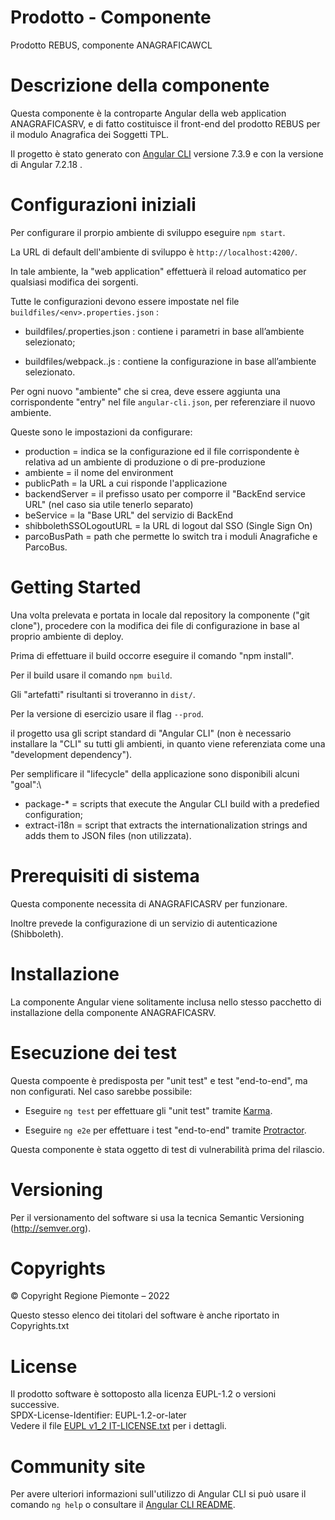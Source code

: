 # Prodotto - Componente

Prodotto REBUS, componente ANAGRAFICAWCL

# Descrizione della componente

Questa componente è la controparte Angular della web application ANAGRAFICASRV, e di fatto costituisce il front-end del prodotto REBUS per il modulo Anagrafica dei Soggetti TPL.

Il progetto è stato generato con [Angular CLI](https://github.com/angular/angular-cli) versione 7.3.9 e con la versione di Angular 7.2.18 .

# Configurazioni iniziali

Per configurare il prorpio ambiente di sviluppo eseguire `npm start`.

La URL di default dell'ambiente di sviluppo è `http://localhost:4200/`.

In tale ambiente, la "web application" effettuerà il reload automatico per qualsiasi modifica dei sorgenti.

Tutte le configurazioni devono essere impostate nel file `buildfiles/<env>.properties.json` :

- buildfiles/<env>.properties.json : contiene i parametri in base all’ambiente selezionato;

- buildfiles/webpack.<env>.js : contiene la configurazione in base all’ambiente selezionato.

Per ogni nuovo "ambiente" che si crea, deve essere aggiunta una corrispondente "entry" nel file `angular-cli.json`, per referenziare il nuovo ambiente.

Queste sono le impostazioni da configurare:
- production = indica se la configurazione ed il file corrispondente è relativa ad un ambiente di produzione o di pre-produzione
- ambiente = il nome del environment
- publicPath = la URL a cui risponde l'applicazione
- backendServer = il prefisso usato per comporre il "BackEnd service URL" (nel caso sia utile tenerlo separato)
- beService = la "Base URL" del servizio di BackEnd
- shibbolethSSOLogoutURL = la URL di logout dal SSO (Single Sign On)
- parcoBusPath = path che permette lo switch tra i moduli Anagrafiche e ParcoBus.

# Getting Started
Una volta prelevata e portata in locale dal repository la componente ("git clone"), procedere con la modifica dei file di configurazione in base al proprio ambiente di deploy.

Prima di effettuare il build occorre eseguire il comando "npm install".

Per il build usare il comando `npm build`.

Gli "artefatti" risultanti si troveranno in `dist/`.

Per la versione di esercizio usare il flag `--prod`.

il progetto usa gli script standard di "Angular CLI" (non è necessario installare la "CLI" su tutti gli ambienti, in quanto viene referenziata come una "development dependency").

Per semplificare il "lifecycle" della applicazione sono disponibili alcuni "goal":\
- package-* = scripts that execute the Angular CLI build with a predefied configuration;
- extract-i18n = script that extracts the internationalization strings and adds them to JSON files (non utilizzata).

# Prerequisiti di sistema
Questa componente necessita di ANAGRAFICASRV per funzionare.

Inoltre prevede la configurazione di un servizio di autenticazione (Shibboleth).

# Installazione

La componente Angular viene solitamente inclusa nello stesso pacchetto di installazione della componente ANAGRAFICASRV.

# Esecuzione dei test 

Questa compoente è predisposta per "unit test" e test "end-to-end", ma non configurati. Nel caso sarebbe possibile:

- Eseguire `ng test` per effettuare gli "unit test" tramite [Karma](https://karma-runner.github.io).

- Eseguire `ng e2e` per effettuare i test "end-to-end" tramite [Protractor](http://www.protractortest.org/).

Questa componente è stata oggetto di test di vulnerabilità prima del rilascio.

# Versioning
Per il versionamento del software si usa la tecnica Semantic Versioning (http://semver.org).

# Copyrights

© Copyright Regione Piemonte – 2022

Questo stesso elenco dei titolari del software è anche riportato in Copyrights.txt 

# License
Il prodotto software è sottoposto alla licenza EUPL-1.2 o versioni successive.\
SPDX-License-Identifier: EUPL-1.2-or-later\
Vedere il file [EUPL v1_2 IT-LICENSE.txt](https://github.com/regione-piemonte/rebus/blob/main/EUPL%20v1_2%20IT-LICENSE.txt) per i dettagli.

# Community site
Per avere ulteriori informazioni sull'utilizzo di Angular CLI si può usare il comando `ng help` o consultare il [Angular CLI README](https://github.com/angular/angular-cli/blob/master/README.md).
